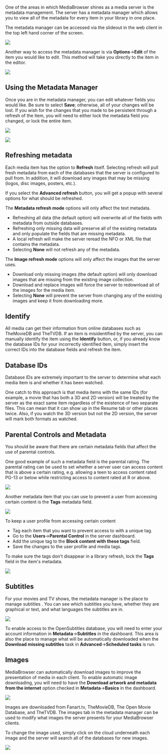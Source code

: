 One of the areas in which MediaBrowser shines as a media server is the metadata management. The server has a metadata manager which allows you to view all of the metadata for every item in your library in one place.

The metadata manager can be accessed via the slideout in the web client in the top left hand corner of the screen.

![](images/server/metadatamanager1.png)

Another way to access the metadata manager is via **Options**->**Edit** of the item you would like to edit. This method will take you directly to the item in the editor.

![](images/server/metadatamanager2.png)

## Using the Metadata Manager

Once you are in the metadata manager, you can edit whatever fields you would like. Be sure to select **Save**; otherwise, all of your changes will be lost. If you wish for the changes that you made to be persistent through a refresh of the item, you will need to either lock the metadata field you changed, or lock the entire item.

![](images/server/metadatamanager3.png)

![](images/server/metadatamanager4.png)

## Refreshing metadata

Each media item has the option to **Refresh** itself. Selecting refresh will pull fresh metadata from each of the databases that the server is configured to pull from. In addition, it will download any images that may be missing (logos, disc images, posters, etc.).

If you select the **Advanced refresh** button, you will get a popup with several options for what should be refreshed.

The **Metadata refresh mode** options will only affect the text metadata.
 
- Refreshing all data (the default option) will overwrite all of the fields with metadata from outside databases.
- Refreshing only missing data will preserve all of the existing metadata and only populate the fields that are missing metadata.
- A local refresh will make the server reread the NFO or XML file that contains the metadata.
- Selecting **None** will not refresh any of the metadata.

The **Image refresh mode** options will only affect the images that the server uses.

- Download only missing images (the default option) will only download images that are missing from the existing image collection.
- Download and replace images will force the server to redownload all of the images for the media item.
- Selecting **None** will prevent the server from changing any of the existing images and keep it from downloading more.

## Identify

All media can get their information from online databases such as TheMovieDB and TheTVDB. If an item is misidentified by the server, you can manually identify the item using the **Identify** button, or, if you already know the database IDs for your incorrectly identified item, simply insert the correct IDs into the database fields and refresh the item.

## Database IDs

Database IDs are extremely important to the server to determine what each media item is and whether it has been watched.

One catch to this approach is that media items with the same IDs (for example, a movie that has both a 3D and 2D version) will be treated by the server as the exact same item regardless of the existence of two separate files. This can mean that it can show up in the Resume tab or other places twice. Also, if you watch the 3D version but not the 2D version, the server will mark both formats as watched.

## Parental Controls and Metadata

You should be aware that there are certain metadata fields that affect the use of parental controls.

One good example of such a metadata field is the parental rating. The parental rating can be used to set whether a server user can access content that is above a certain rating, e.g. allowing a teen to access content rated PG-13 or below while restricting access to content rated at R or above.

![](images/server/metadatamanager11.png)

Another metadata item that you can use to prevent a user from accessing certain content is the **Tags** metadata field.

![](images/server/metadatamanager7.png)

To keep a user profile from accessing certain content

- Tag each item that you want to prevent access to with a unique tag.
- Go to the **Users**->**Parental Control** in the server dashboard.
- Add the unique tag to the **Block content with these tags** field.
- Save the changes to the user profile and media tags.

To make sure the tags don't disappear in a library refresh, lock the **Tags** field in the item's metadata.

![](images/server/metadatamanager6.png)

## Subtitles

For your movies and TV shows, the metadata manager is the place to manage subtitles . You can see which subtitles you have, whether they are graphical or text, and what languages the subtitles are in.

![](images/server/metadatamanager8.png)

To enable access to the OpenSubtitles database, you will need to enter your account information in **Metadata**->**Subtitles** in the dashboard. This area is also the place to manage what will be automatically downloaded when the **Download missing subtitles** task in **Advanced**->**Scheduled tasks** is run.

## Images

MediaBrowser can automatically download images to improve the presentation of media in each client. To enable automatic image downloading, you will need to have the **Download artwork and metadata from the internet** option checked in **Metadata**->**Basics** in the dashboard.

![](images/server/metadatamanager5.png)

Images are downloaded from Fanart.tv, TheMovieDB, The Open Movie Database, and TheTVDB. The images tab in the metadata manager can be used to modify what images the server presents for your MediaBrowser clients.

To change the image used, simply click on the cloud underneath each image and the server will search all of the databases for new images.

![](images/server/metadatamanager9.png)